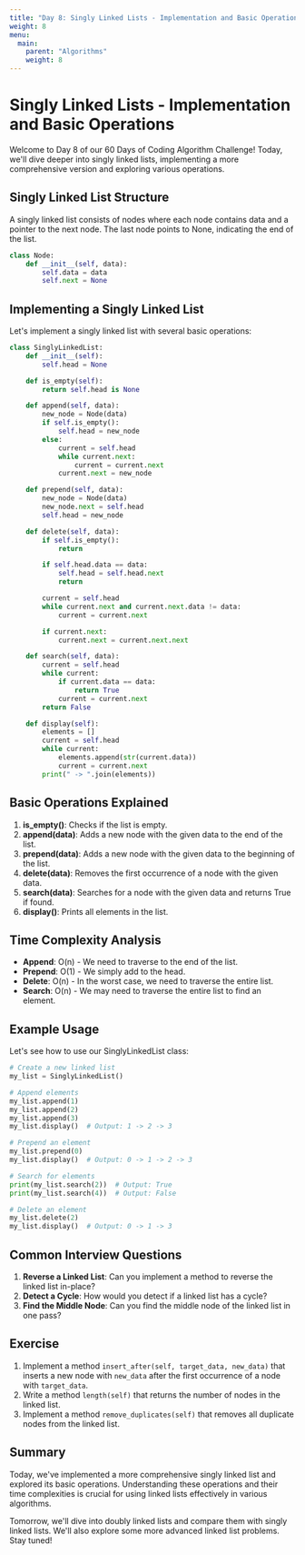 ```yaml
---
title: "Day 8: Singly Linked Lists - Implementation and Basic Operations"
weight: 8
menu:
  main:
    parent: "Algorithms"
    weight: 8
---
```


# Singly Linked Lists - Implementation and Basic Operations

Welcome to Day 8 of our 60 Days of Coding Algorithm Challenge! Today, we'll dive deeper into singly linked lists, implementing a more comprehensive version and exploring various operations.

## Singly Linked List Structure

A singly linked list consists of nodes where each node contains data and a pointer to the next node. The last node points to None, indicating the end of the list.

```python
class Node:
    def __init__(self, data):
        self.data = data
        self.next = None
```

## Implementing a Singly Linked List

Let's implement a singly linked list with several basic operations:

```python
class SinglyLinkedList:
    def __init__(self):
        self.head = None

    def is_empty(self):
        return self.head is None

    def append(self, data):
        new_node = Node(data)
        if self.is_empty():
            self.head = new_node
        else:
            current = self.head
            while current.next:
                current = current.next
            current.next = new_node

    def prepend(self, data):
        new_node = Node(data)
        new_node.next = self.head
        self.head = new_node

    def delete(self, data):
        if self.is_empty():
            return

        if self.head.data == data:
            self.head = self.head.next
            return

        current = self.head
        while current.next and current.next.data != data:
            current = current.next

        if current.next:
            current.next = current.next.next

    def search(self, data):
        current = self.head
        while current:
            if current.data == data:
                return True
            current = current.next
        return False

    def display(self):
        elements = []
        current = self.head
        while current:
            elements.append(str(current.data))
            current = current.next
        print(" -> ".join(elements))
```

## Basic Operations Explained

1. **is_empty()**: Checks if the list is empty.
2. **append(data)**: Adds a new node with the given data to the end of the list.
3. **prepend(data)**: Adds a new node with the given data to the beginning of the list.
4. **delete(data)**: Removes the first occurrence of a node with the given data.
5. **search(data)**: Searches for a node with the given data and returns True if found.
6. **display()**: Prints all elements in the list.

## Time Complexity Analysis

- **Append**: O(n) - We need to traverse to the end of the list.
- **Prepend**: O(1) - We simply add to the head.
- **Delete**: O(n) - In the worst case, we need to traverse the entire list.
- **Search**: O(n) - We may need to traverse the entire list to find an element.

## Example Usage

Let's see how to use our SinglyLinkedList class:

```python
# Create a new linked list
my_list = SinglyLinkedList()

# Append elements
my_list.append(1)
my_list.append(2)
my_list.append(3)
my_list.display()  # Output: 1 -> 2 -> 3

# Prepend an element
my_list.prepend(0)
my_list.display()  # Output: 0 -> 1 -> 2 -> 3

# Search for elements
print(my_list.search(2))  # Output: True
print(my_list.search(4))  # Output: False

# Delete an element
my_list.delete(2)
my_list.display()  # Output: 0 -> 1 -> 3
```

## Common Interview Questions

1. **Reverse a Linked List**: Can you implement a method to reverse the linked list in-place?
2. **Detect a Cycle**: How would you detect if a linked list has a cycle?
3. **Find the Middle Node**: Can you find the middle node of the linked list in one pass?

## Exercise

1. Implement a method `insert_after(self, target_data, new_data)` that inserts a new node with `new_data` after the first occurrence of a node with `target_data`.
2. Write a method `length(self)` that returns the number of nodes in the linked list.
3. Implement a method `remove_duplicates(self)` that removes all duplicate nodes from the linked list.

## Summary

Today, we've implemented a more comprehensive singly linked list and explored its basic operations. Understanding these operations and their time complexities is crucial for using linked lists effectively in various algorithms.

Tomorrow, we'll dive into doubly linked lists and compare them with singly linked lists. We'll also explore some more advanced linked list problems. Stay tuned!
